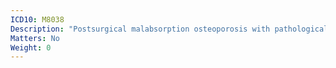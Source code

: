 ```yaml
---
ICD10: M8038
Description: "Postsurgical malabsorption osteoporosis with pathological fracture: Other"
Matters: No
Weight: 0
---
```

